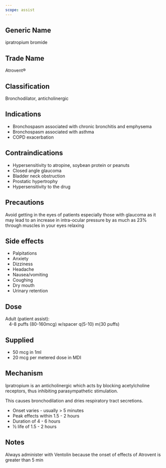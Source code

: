 ```yaml
---
scope: assist
---
```


## Generic Name

ipratropium bromide

## Trade Name

Atrovent®

## Classification

Bronchodilator, anticholinergic

## Indications

- Bronchospasm associated with chronic bronchitis and emphysema
- Bronchospasm associated with asthma
- COPD exacerbation

## Contraindications

- Hypersensitivity to atropine, soybean protein or peanuts
- Closed angle glaucoma
- Bladder neck obstruction
- Prostatic hypertrophy
- Hypersensitivity to the drug

## Precautions

Avoid getting in the eyes of patients especially those with glaucoma as it may lead to an increase in intra-ocular pressure by as much as 23% through muscles in your eyes relaxing

## Side effects

- Palpitations
- Anxiety
- Dizziness
- Headache
- Nausea/vomiting
- Coughing
- Dry mouth
- Urinary retention

## Dose

Adult (patient assist):\
&nbsp;&nbsp; 4-8 puffs (80-160mcg) w/spacer q(5-10) m(30 puffs)

## Supplied

- 50 mcg in 1ml
- 20 mcg per metered dose in MDI

## Mechanism

Ipratropium is an anticholinergic which acts by blocking acetylcholine receptors, thus inhibiting parasympathetic stimulation.

This causes bronchodilation and dries respiratory tract secretions.

- Onset varies - usually > 5 minutes
- Peak effects within 1.5 - 2 hours
- Duration of 4 - 6 hours
- ½ life of 1.5 - 2 hours

## Notes

Always administer with Ventolin because the onset of effects of Atrovent is greater than 5 min
